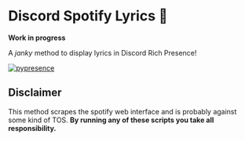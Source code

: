 # Discord Spotify Lyrics 🎵

**Work in progress**

A _janky_ method to display lyrics in Discord Rich Presence!

[![pypresence](https://img.shields.io/badge/using-pypresence-00bb88.svg?style=for-the-badge&logo=discord&logoWidth=20)](https://github.com/qwertyquerty/pypresence)

## Disclaimer

This method scrapes the spotify web interface and is probably against some kind of TOS.
**By running any of these scripts you take all responsibility.**
